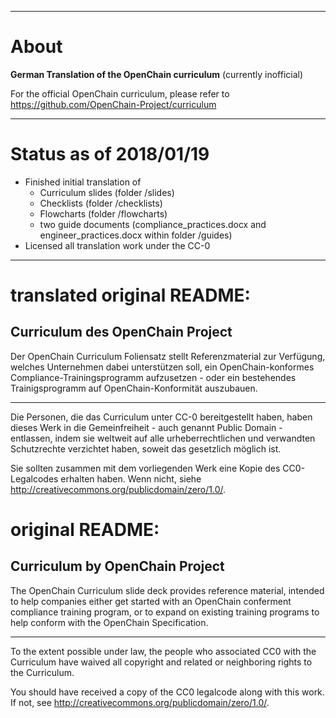 ***
# About
**German Translation of the OpenChain curriculum** (currently inofficial)

For the official OpenChain curriculum, please refer to
https://github.com/OpenChain-Project/curriculum  

***

# Status as of 2018/01/19
* Finished initial translation of
    * Curriculum slides (folder /slides)
    * Checklists (folder /checklists)
    * Flowcharts (folder /flowcharts)
    * two guide documents (compliance_practices.docx and engineer_practices.docx within folder /guides)
* Licensed all translation work under the CC-0

***

# translated original README:
## Curriculum des OpenChain Project ##

Der OpenChain Curriculum Foliensatz stellt Referenzmaterial zur Verfügung,
welches Unternehmen dabei unterstützen soll, ein OpenChain-konformes
Compliance-Trainingsprogramm aufzusetzen - oder ein bestehendes Trainigsprogramm
auf OpenChain-Konformität auszubauen.

---
Die Personen, die das Curriculum unter CC-0 bereitgestellt haben, 
haben dieses Werk in die Gemeinfreiheit - auch genannt Public Domain - entlassen, 
indem sie weltweit auf alle urheberrechtlichen und verwandten Schutzrechte verzichtet haben,
soweit das gesetzlich möglich ist. 

Sie sollten zusammen mit dem vorliegenden Werk eine Kopie des CC0-Legalcodes erhalten haben.
Wenn nicht, siehe <http://creativecommons.org/publicdomain/zero/1.0/>.

# original README:

## Curriculum by OpenChain Project ##


The OpenChain Curriculum slide deck provides reference material,
intended to help companies either get started with an OpenChain
conferment compliance training program, or to expand on existing
training programs to help conform with the OpenChain Specification.


---

To the extent possible under law,
the people who associated CC0 with the Curriculum
have waived all copyright and related or neighboring rights
to the Curriculum.

You should have received a copy of the CC0 legalcode along with this work.
If not, see <http://creativecommons.org/publicdomain/zero/1.0/>.


